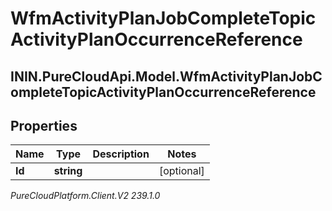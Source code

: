 # WfmActivityPlanJobCompleteTopicActivityPlanOccurrenceReference

## ININ.PureCloudApi.Model.WfmActivityPlanJobCompleteTopicActivityPlanOccurrenceReference

## Properties

|Name | Type | Description | Notes|
|------------ | ------------- | ------------- | -------------|
| **Id** | **string** |  | [optional] |



_PureCloudPlatform.Client.V2 239.1.0_
